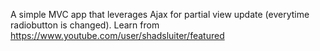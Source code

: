A simple MVC app that leverages Ajax for partial view update (everytime radiobutton is changed). Learn from https://www.youtube.com/user/shadsluiter/featured
